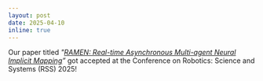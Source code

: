 ```yaml
---
layout: post
date: 2025-04-10
inline: true
---
```


Our paper titled _"<a href="https://arxiv.org/abs/2502.19592">RAMEN: Real-time Asynchronous Multi-agent Neural Implicit Mapping</a>”_ got accepted at the Conference on Robotics: Science and Systems (RSS) 2025!
